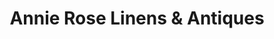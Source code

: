 ---
title: "Annie Rose Linens & Antiques"
url: /washington/annie-rose-linens-and-antiques/
shop: antiques
---